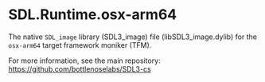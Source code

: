 # SDL.Runtime.osx-arm64

The native `SDL_image` library (SDL3_image) file (libSDL3_image.dylib) for the `osx-arm64` target framework moniker (TFM).

For more information, see the main repository: https://github.com/bottlenoselabs/SDL3-cs
